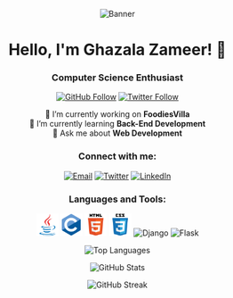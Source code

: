 <p align="center">
  <img src="https://github.com/ghazalazameer/ghazalazameer/blob/main/assets/banner.png" alt="Banner" />
</p>

<h1 align="center">Hello, I'm Ghazala Zameer! 👋</h1>
<h3 align="center">Computer Science Enthusiast</h3>

<p align="center">
  <a href="https://github.com/ghazalazameer"><img src="https://img.shields.io/github/followers/ghazalazameer?label=Follow&style=social" alt="GitHub Follow"></a>
  <a href="https://twitter.com/ghazalazameer"><img src="https://img.shields.io/twitter/follow/ghazalazameer?style=social" alt="Twitter Follow"></a>
</p>

<p align="center">
  🔭 I’m currently working on <strong>FoodiesVilla</strong><br/>
  🌱 I’m currently learning <strong>Back-End Development</strong><br/>
  💬 Ask me about <strong>Web Development</strong><br/>
</p>

<h3 align="center">Connect with me:</h3>
<p align="center">
  <a href="mailto:ghazala@example.com"><img src="https://img.shields.io/badge/-Email-ff5722?style=for-the-badge&logo=gmail&logoColor=white" alt="Email"></a>
  <a href="https://twitter.com/ghazalazameer"><img src="https://img.shields.io/badge/-Twitter-1da1f2?style=for-the-badge&logo=twitter&logoColor=white" alt="Twitter"></a>
  <a href="https://linkedin.com/in/ghazalazameer"><img src="https://img.shields.io/badge/-LinkedIn-0077b5?style=for-the-badge&logo=linkedin&logoColor=white" alt="LinkedIn"></a>
</p>

<h3 align="center">Languages and Tools:</h3>
<p align="center">
  <!-- Coding Languages -->
  <img src="https://raw.githubusercontent.com/devicons/devicon/master/icons/java/java-original.svg" alt="Java" width="40" height="40"/>
  <img src="https://raw.githubusercontent.com/devicons/devicon/master/icons/c/c-original.svg" alt="C" width="40" height="40"/>
  <!-- Add more here... -->

  <!-- Frontend Languages -->
  <img src="https://raw.githubusercontent.com/devicons/devicon/master/icons/html5/html5-original-wordmark.svg" alt="HTML5" width="40" height="40"/>
  <img src="https://raw.githubusercontent.com/devicons/devicon/master/icons/css3/css3-original-wordmark.svg" alt="CSS3" width="40" height="40"/>
  <!-- Add more here... -->

  <!-- Backend Languages -->
  <img src="https://cdn.worldvectorlogo.com/logos/django.svg" alt="Django" width="40" height="40"/>
  <img src="https://www.vectorlogo.zone/logos/pocoo_flask/pocoo_flask-icon.svg" alt="Flask" width="40" height="40"/>
  <!-- Add more here... -->
</p>

<p align="center">
  <img src="https://github-readme-stats.vercel.app/api/top-langs/?username=ghazalazameer&layout=compact" alt="Top Languages" />
</p>

<p align="center">
  <img src="https://github-readme-stats.vercel.app/api?username=ghazalazameer&show_icons=true" alt="GitHub Stats" />
</p>

<p align="center">
  <img src="https://github-readme-streak-stats.herokuapp.com/?user=ghazalazameer" alt="GitHub Streak" />
</p>
